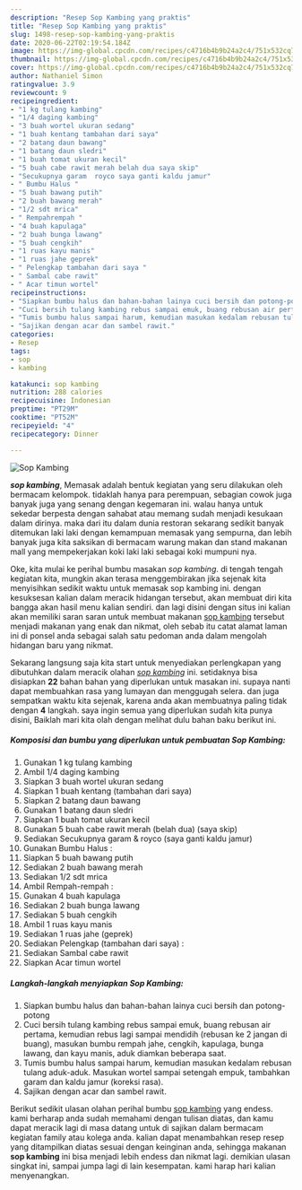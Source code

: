 ```yaml
---
description: "Resep Sop Kambing yang praktis"
title: "Resep Sop Kambing yang praktis"
slug: 1498-resep-sop-kambing-yang-praktis
date: 2020-06-22T02:19:54.184Z
image: https://img-global.cpcdn.com/recipes/c4716b4b9b24a2c4/751x532cq70/sop-kambing-foto-resep-utama.jpg
thumbnail: https://img-global.cpcdn.com/recipes/c4716b4b9b24a2c4/751x532cq70/sop-kambing-foto-resep-utama.jpg
cover: https://img-global.cpcdn.com/recipes/c4716b4b9b24a2c4/751x532cq70/sop-kambing-foto-resep-utama.jpg
author: Nathaniel Simon
ratingvalue: 3.9
reviewcount: 9
recipeingredient:
- "1 kg tulang kambing"
- "1/4 daging kambing"
- "3 buah wortel ukuran sedang"
- "1 buah kentang tambahan dari saya"
- "2 batang daun bawang"
- "1 batang daun sledri"
- "1 buah tomat ukuran kecil"
- "5 buah cabe rawit merah belah dua saya skip"
- "Secukupnya garam  royco saya ganti kaldu jamur"
- " Bumbu Halus "
- "5 buah bawang putih"
- "2 buah bawang merah"
- "1/2 sdt mrica"
- " Rempahrempah "
- "4 buah kapulaga"
- "2 buah bunga lawang"
- "5 buah cengkih"
- "1 ruas kayu manis"
- "1 ruas jahe geprek"
- " Pelengkap tambahan dari saya "
- " Sambal cabe rawit"
- " Acar timun wortel"
recipeinstructions:
- "Siapkan bumbu halus dan bahan-bahan lainya cuci bersih dan potong-potong"
- "Cuci bersih tulang kambing rebus sampai emuk, buang rebusan air pertama, kemudian rebus lagi sampai mendidih (rebusan ke 2 jangan di buang), masukan bumbu rempah jahe, cengkih, kapulaga, bunga lawang, dan kayu manis, aduk diamkan beberapa saat."
- "Tumis bumbu halus sampai harum, kemudian masukan kedalam rebusan tulang aduk-aduk. Masukan wortel sampai setengah empuk, tambahkan garam dan kaldu jamur (koreksi rasa)."
- "Sajikan dengan acar dan sambel rawit."
categories:
- Resep
tags:
- sop
- kambing

katakunci: sop kambing 
nutrition: 288 calories
recipecuisine: Indonesian
preptime: "PT29M"
cooktime: "PT52M"
recipeyield: "4"
recipecategory: Dinner

---
```



![Sop Kambing](https://img-global.cpcdn.com/recipes/c4716b4b9b24a2c4/751x532cq70/sop-kambing-foto-resep-utama.jpg)

<b><i>sop kambing</i></b>, Memasak adalah bentuk kegiatan yang seru dilakukan oleh bermacam kelompok. tidaklah hanya para perempuan, sebagian cowok juga banyak juga yang senang dengan kegemaran ini. walau hanya untuk sekedar berpesta dengan sahabat atau memang sudah menjadi kesukaan dalam dirinya. maka dari itu dalam dunia restoran sekarang sedikit banyak ditemukan laki laki dengan kemampuan memasak yang sempurna, dan lebih banyak juga kita saksikan di bermacam warung makan dan stand makanan mall yang mempekerjakan koki laki laki sebagai koki mumpuni nya.



Oke, kita mulai ke perihal bumbu masakan <i>sop kambing</i>. di tengah tengah kegiatan kita, mungkin akan terasa menggembirakan jika sejenak kita menyisihkan sedikit waktu untuk memasak sop kambing ini. dengan kesuksesan kalian dalam meracik hidangan tersebut, akan membuat diri kita bangga akan hasil menu kalian sendiri. dan lagi disini dengan situs ini kalian akan memiliki saran saran untuk membuat makanan <u>sop kambing</u> tersebut menjadi makanan yang enak dan nikmat, oleh sebab itu catat alamat laman ini di ponsel anda sebagai salah satu pedoman anda dalam mengolah hidangan baru yang nikmat.


Sekarang langsung saja kita start untuk menyediakan perlengkapan yang dibutuhkan dalam meracik olahan <u><i>sop kambing</i></u> ini. setidaknya bisa disiapkan <b>22</b> bahan bahan yang diperlukan untuk masakan ini. supaya nanti dapat membuahkan rasa yang lumayan dan menggugah selera. dan juga sempatkan waktu kita sejenak, karena anda akan membuatnya paling tidak dengan <b>4</b> langkah. saya ingin semua yang diperlukan sudah kita punya disini, Baiklah mari kita olah dengan melihat dulu bahan baku berikut ini.

<!--inarticleads1-->

##### Komposisi dan bumbu yang diperlukan untuk pembuatan Sop Kambing:

1. Gunakan 1 kg tulang kambing
1. Ambil 1/4 daging kambing
1. Siapkan 3 buah wortel ukuran sedang
1. Siapkan 1 buah kentang (tambahan dari saya)
1. Siapkan 2 batang daun bawang
1. Gunakan 1 batang daun sledri
1. Siapkan 1 buah tomat ukuran kecil
1. Gunakan 5 buah cabe rawit merah (belah dua) (saya skip)
1. Sediakan Secukupnya garam &amp; royco (saya ganti kaldu jamur)
1. Gunakan  Bumbu Halus :
1. Siapkan 5 buah bawang putih
1. Sediakan 2 buah bawang merah
1. Sediakan 1/2 sdt mrica
1. Ambil  Rempah-rempah :
1. Gunakan 4 buah kapulaga
1. Sediakan 2 buah bunga lawang
1. Sediakan 5 buah cengkih
1. Ambil 1 ruas kayu manis
1. Sediakan 1 ruas jahe (geprek)
1. Sediakan  Pelengkap (tambahan dari saya) :
1. Sediakan  Sambal cabe rawit
1. Siapkan  Acar timun wortel




<!--inarticleads2-->

##### Langkah-langkah menyiapkan Sop Kambing:

1. Siapkan bumbu halus dan bahan-bahan lainya cuci bersih dan potong-potong
1. Cuci bersih tulang kambing rebus sampai emuk, buang rebusan air pertama, kemudian rebus lagi sampai mendidih (rebusan ke 2 jangan di buang), masukan bumbu rempah jahe, cengkih, kapulaga, bunga lawang, dan kayu manis, aduk diamkan beberapa saat.
1. Tumis bumbu halus sampai harum, kemudian masukan kedalam rebusan tulang aduk-aduk. Masukan wortel sampai setengah empuk, tambahkan garam dan kaldu jamur (koreksi rasa).
1. Sajikan dengan acar dan sambel rawit.




Berikut sedikit ulasan olahan perihal bumbu <u>sop kambing</u> yang endess. kami berharap anda sudah memahami dengan tulisan diatas, dan kamu dapat meracik lagi di masa datang untuk di sajikan dalam bermacam kegiatan family atau kolega anda. kalian dapat menambahkan resep resep yang ditampilkan diatas sesuai dengan keinginan anda, sehingga makanan <b>sop kambing</b> ini bisa menjadi lebih endess dan nikmat lagi. demikian ulasan singkat ini, sampai jumpa lagi di lain kesempatan. kami harap hari kalian menyenangkan.
